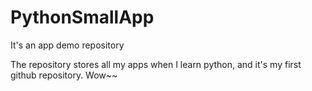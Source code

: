# PythonSmallApp
It's an app demo repository

The repository stores all my apps when I learn python, and it's my first github repository. Wow~~
